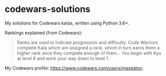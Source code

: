 # codewars-solutions

My solutions for Codewars katas, written using Python 3.6+.

Rankings explained (from Codewars): 
> Ranks are used to indicate progression and difficulty. Code Warriors complete Kata which are assigned a rank, which in turn earns them a higher rank once they complete enough of them... You begin with Kyu at level 8 and work your way down to level 1.

My Codewars profile: https://www.codewars.com/users/maxpaton.
